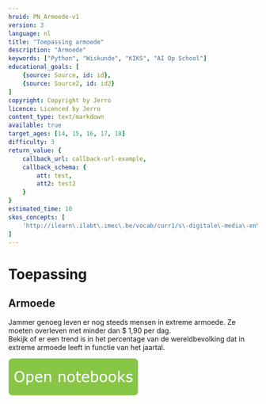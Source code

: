 ```yaml
---
hruid: PN_Armoede-v1
version: 3
language: nl
title: "Toepassing armoede"
description: "Armoede"
keywords: ["Python", "Wiskunde", "KIKS", "AI Op School"]
educational_goals: [
    {source: Source, id: id}, 
    {source: Source2, id: id2}
]
copyright: Copyright by Jerro
licence: Licenced by Jerro
content_type: text/markdown
available: true
target_ages: [14, 15, 16, 17, 18]
difficulty: 3
return_value: {
    callback_url: callback-url-example,
    callback_schema: {
        att: test,
        att2: test2
    }
}
estimated_time: 10
skos_concepts: [
    'http://ilearn\.ilabt\.imec\.be/vocab/curr1/s\-digitale\-media\-en\-toepassingen'
]
---
```

# Toepassing
## Armoede
Jammer genoeg leven er nog steeds mensen in extreme armoede. Ze moeten overleven met minder dan $ 1,90 per dag.  
Bekijk of er een trend is in het percentage van de wereldbevolking dat in extreme armoede leeft in functie van het jaartal.

[![](embed/Knop.png "Knop")](https://kiks.ilabt.imec.be/jupyterhub/?id=0307 "Notebooks Oefenen met Data")